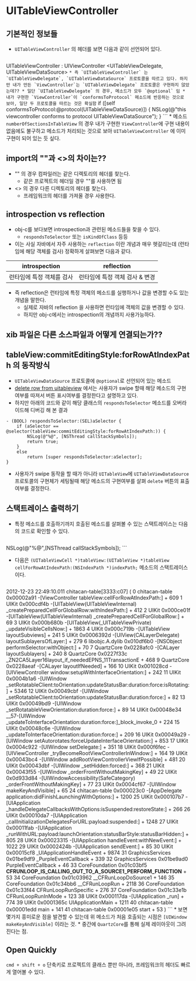 # UITableViewController

## 기본적인 정보들

* `UITableViewController` 의 헤더를 보면 다음과 같이 선언되어 있다. 
	```
UITableViewController : UIViewController <UITableViewDelegate, UITableViewDataSource>
	```
	* 즉 `UITableViewController` 는 `UITableViewDelegate`, `UITableViewDataSource` 프로토콜을 따르고 있다. 하지만 내가 만든 `ViewController`는 `UITableViewDelegate` 프로토콜은 구현하지 않았는데??
		* 일단 `UITableViewDelegate` 의 경우, 메소드가 모두 `@optional` 임
		* 내가 구현한 `ViewController`이 `conformsToProtocol` 메소드에 반응하는 것으로 보아, 일단 두 프로토콜을 따르는 것은 확실함
		```
if ([self conformsToProtocol:@protocol(UITableViewDataSource)]) {
	NSLog(@"this viewcontroller conforms to protocol UITableViewDataSource");
}
		```
		* 메소드 `numberOfSectionsInTableView` 의 경우 내가 구현한 `ViewController`에 구현 내용이 없음에도 불구하고 메소드가 처리되는 것으로 보아 `UITableViewController` 에 이미 구현이 되어 있는 듯 싶다.

## import의 ""과 <>의 차이는??

* "" 의 경우 컴파일러는 같은 디렉토리의 헤더를 찾는다.
	* 같은 프로젝트의 헤더일 경우 ""를 사용하면 됨
* <> 의 경우 다른 디렉토리의 헤더를 찾는다.
	* 프레임워크의 헤더를 가져올 경우 사용한다.

## introspection vs reflection

* obj-c를 보다보면 introspection과 관련된 메소드들을 찾을 수 있다.
	* `respondsToSelector` 또는 `isKindOfClass` 등등
* 이는 사실 자바에서 자주 사용하는 `reflection` 이란 개념과 매우 헷갈리는데 (런타임에 해당 객체를 검사) 정확하게 살펴보면 다음과 같다.

| introspection | reflection    |
| ------------- | ------------- |
| 런타임에 특정 객체를 검사  | 런타임에 특정 객체 검사 & 변경  |

* 즉 reflection은 런타임에 특정 객체의 메소드를 실행하거나 값을 변경할 수도 있는 개념을 말한다.
	* 실제로 자바의 reflection 을 사용하면 런타임에 객체의 값을 변경할 수 있다.
	* 하지만 obj-c에서는 introspection의 개념까지 사용가능하다.

## xib 파일은 다른 소스파일과 어떻게 연결되는가??

## tableView:commitEditingStyle:forRowAtIndexPath 의 동작방식

* `UITableViewDataSource` 프로토콜에 `@optional`로 선언되어 있는 메소드
* [delete row from uitableview](http://www.appcoda.com/model-view-controller-delete-table-row-from-uitableview/) 에서는 사용자가 swipe 할때 해당 메소드의 구현여부를 따져서 버튼 표시여부를 결정한다고 설명하고 있다.
* 하지만 아래의 코드와 같이 해당 클래스의 `respondsToSelector` 메소드를 오버라이드해 디버깅 해 본 결과
```
- (BOOL) respondsToSelector:(SEL)aSelector {
    if (aSelector == @selector(tableView:commitEditingStyle:forRowAtIndexPath:)) {
        NSLog(@"%@", [NSThread callStackSymbols]);
        return true;
    }
    else
        return [super respondsToSelector:aSelector];
}
```
* 사용자가 swipe 동작을 할 때가 아니라 `UITableView`에 `UITableViewDataSource` 프로토콜의 구현체가 세팅될때 해당 메소드의 구현여부를 살펴 `delete` 버튼의 표출여부를 결정한다.

## 스택트레이스 출력하기

* 특정 메소드를 호출하기까지 호출된 메소드를 살펴볼 수 있는 스택트레이스는 다음의 코드로 확인할 수 있다.
	```
NSLog(@"%@",[NSThread callStackSymbols]);
	```

* 다음은 `(UITableViewCell *)tableView:(UITableView *)tableView cellForRowAtIndexPath:(NSIndexPath *)indexPath;` 메소드의 스택트레이스 이다.
	```
2012-12-23 22:49:10.011 chitacan-table[3333:c07] (
	0   chitacan-table                      0x00002a91 -[ViewController tableView:cellForRowAtIndexPath:] + 609
	1   UIKit                               0x000cdf4b -[UITableView(UITableViewInternal) _createPreparedCellForGlobalRow:withIndexPath:] + 412
	2   UIKit                               0x000ce01f -[UITableView(UITableViewInternal) _createPreparedCellForGlobalRow:] + 69
	3   UIKit                               0x000b680b -[UITableView(_UITableViewPrivate) _updateVisibleCellsNow:] + 1863
	4   UIKit                               0x000c719b -[UITableView layoutSubviews] + 241
	5   UIKit                               0x0006392d -[UIView(CALayerDelegate) layoutSublayersOfLayer:] + 279
	6   libobjc.A.dylib                     0x010df6b0 -[NSObject performSelector:withObject:] + 70
	7   QuartzCore                          0x0228afc0 -[CALayer layoutSublayers] + 240
	8   QuartzCore                          0x0227f33c _ZN2CA5Layer16layout_if_neededEPNS_11TransactionE + 468
	9   QuartzCore                          0x0228aeaf -[CALayer layoutIfNeeded] + 166
	10  UIKit                               0x001028cd -[UIViewController window:setupWithInterfaceOrientation:] + 242
	11  UIKit                               0x0004b1a6 -[UIWindow _setRotatableClient:toOrientation:updateStatusBar:duration:force:isRotating:] + 5346
	12  UIKit                               0x00049cbf -[UIWindow _setRotatableClient:toOrientation:updateStatusBar:duration:force:] + 82
	13  UIKit                               0x00049bd9 -[UIWindow _setRotatableViewOrientation:duration:force:] + 89
	14  UIKit                               0x00048e34 __57-[UIWindow _updateToInterfaceOrientation:duration:force:]_block_invoke_0 + 224
	15  UIKit                               0x00048c6e -[UIWindow _updateToInterfaceOrientation:duration:force:] + 209
	16  UIKit                               0x00049a29 -[UIWindow setAutorotates:forceUpdateInterfaceOrientation:] + 853
	17  UIKit                               0x0004c922 -[UIWindow setDelegate:] + 351
	18  UIKit                               0x000f6fec -[UIViewController _tryBecomeRootViewControllerInWindow:] + 164
	19  UIKit                               0x00043bc4 -[UIWindow addRootViewControllerViewIfPossible] + 481
	20  UIKit                               0x00043dbf -[UIWindow _setHidden:forced:] + 368
	21  UIKit                               0x00043f55 -[UIWindow _orderFrontWithoutMakingKey] + 49
	22  UIKit                               0x0d933d84 -[UIWindowAccessibility(SafeCategory) _orderFrontWithoutMakingKey] + 77
	23  UIKit                               0x0004cf67 -[UIWindow makeKeyAndVisible] + 65
	24  chitacan-table                      0x000023c0 -[AppDelegate application:didFinishLaunchingWithOptions:] + 1200
	25  UIKit                               0x000107b7 -[UIApplication _handleDelegateCallbacksWithOptions:isSuspended:restoreState:] + 266
	26  UIKit                               0x00010da7 -[UIApplication _callInitializationDelegatesForURL:payload:suspended:] + 1248
	27  UIKit                               0x00011fab -[UIApplication _runWithURL:payload:launchOrientation:statusBarStyle:statusBarHidden:] + 805
	28  UIKit                               0x00023315 -[UIApplication handleEvent:withNewEvent:] + 1022
	29  UIKit                               0x0002424b -[UIApplication sendEvent:] + 85
	30  UIKit                               0x00015cf8 _UIApplicationHandleEvent + 9874
	31  GraphicsServices                    0x01be9df9 _PurpleEventCallback + 339
	32  GraphicsServices                    0x01be9ad0 PurpleEventCallback + 46
	33  CoreFoundation                      0x01c03bf5 __CFRUNLOOP_IS_CALLING_OUT_TO_A_SOURCE1_PERFORM_FUNCTION__ + 53
	34  CoreFoundation                      0x01c03962 __CFRunLoopDoSource1 + 146
	35  CoreFoundation                      0x01c34bb6 __CFRunLoopRun + 2118
	36  CoreFoundation                      0x01c33f44 CFRunLoopRunSpecific + 276
	37  CoreFoundation                      0x01c33e1b CFRunLoopRunInMode + 123
	38  UIKit                               0x000117da -[UIApplication _run] + 774
	39  UIKit                               0x0001365c UIApplicationMain + 1211
	40  chitacan-table                      0x00001edd main + 141
	41  chitacan-table                      0x00001e05 start + 53
)
	```
	* 보면 몇가지 흥미로운 점을 발견할 수 있는데 위 메소드가 처음 호출되는 시점은 `[UIWindow makeKeyAndVisible]` 이라는 것.
	* 중간에 `QuartzCore`를 통해 실제 레이아웃이 그려진다는 점.

## Open Quickly

`cmd + shift + o` 단축키로 프로젝트의 클래스 뿐만 아니라, 프레임워크의 헤더도 빠르게 열어볼 수 있다.